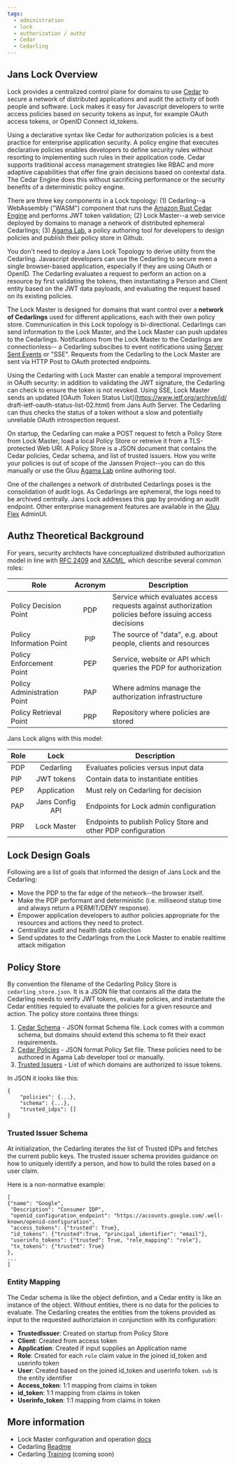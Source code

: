 ```yaml
---
tags:
  - administration
  - lock
  - authorization / authz
  - Cedar
  - Cedarling
---
```


## Jans Lock Overview

Lock provides a centralized control plane for domains to use [Cedar](https://www.cedarpolicy.com/en)
to secure a network of distributed applications and audit the activity of both people and software. 
Lock makes it easy for Javascript developers to write access policies based on security tokens as 
input, for example OAuth access tokens, or OpenID Connect id_tokens. 

Using a declarative syntax like Cedar for authorization policies is a best practice for enterprise 
application security. A policy engine that executes declarative policies enables developers to define 
security rules without resorting to implementing such rules in their application code. Cedar supports 
traditional access management strategies like RBAC and more adaptive capabilities that offer fine 
grain decisions based on contextal data. The Cedar Engine does this without sacrificing performance 
or the security benefits of a deterministic policy engine.

There are three key components in a Lock topology: (1) Cedarling--a WebAssembly ("WASM") 
component that runs the [Amazon Rust Cedar Engine](https://github.com/cedar-policy/cedar) and
performs JWT token validation; (2) Lock Master--a web service deployed by domains to manage a 
network of distributed ephemeral Cedarlings; (3) [Agama Lab](https://cloud.gluu.org/agama-lab),
a policy authoring tool for developers to design policies and publish their policy store in Github.

You don't need to deploy a Jans Lock Topology to derive utility from the Cedarling. Javascript 
developers can use the Cedarling to secure even a single browser-based application, especially if 
they are using OAuth or OpenID. The Cedarling evaluates a request to perform an action on a 
resource by first validating the tokens, then instantiating a Person and Client entity based
on the JWT data payloads, and evaluating the request based on its existing policies. 

The Lock Master is designed for domains that want control over a **network of Cedarlings** used for different applications, each with their own policy store. Communication in this Lock topology is bi-directional. Cedarlings can send information to the Lock Master, and the Lock Master can push updates to the Cedarlings. Notifications from the Lock Master to the Cedarlings are connectionless--
a Cedarling subscibes to event notifications using 
[Server Sent Events](https://html.spec.whatwg.org/multipage/server-sent-events.html#server-sent-events) or "SSE". Requests from the Cedarling to the Lock Master are sent via HTTP Post to OAuth protected endpoints. 

Using the Cedarling with Lock Master can enable a temporal improvement in OAuth security: in addition
to validating the JWT signature, the Cedarling can check to ensure the token is not revoked. 
Using SSE, Lock Master sends an updated [OAuth Token Status List](https://www.ietf.org/archive/id/
draft-ietf-oauth-status-list-02.html) from Jans Auth Server. The Cedarling can thus checks the 
status of a token without a slow and potentially unreliable OAuth introspection request.

On startup, the Cedarling can make a POST request to fetch a Policy Store from Lock Master, load a
local Policy Store or retreive it from a TLS-protected Web URI. A Policy Store is a JSON document that
contains the Cedar policies, Cedar schema, and list of trusted issuers. How you write your policies is out of scope of the Janssen Project--you can do this manually or use the Gluu 
[Agama Lab](https://cloud.gluu.org/agama-lab) online authoring tool.

One of the challenges a network of distributed Cedarlings poses is the consolidation of audit logs. 
As Cedarlings are ephemeral, the logs need to be archived centrally. Jans Lock addresses this gap by
providing an audit endpoint. Other enterprise management features are available in the 
[Gluu Flex](https://gluu.org/flex) AdminUI.

## Authz Theoretical Background

For years, security architects have conceptualized distributed authorization model in line with
[RFC 2409](https://datatracker.ietf.org/doc/html/rfc2904#section-4.4)
and [XACML](https://docs.oasis-open.org/xacml/3.0/xacml-3.0-core-spec-cos01-en.html),
which describe several common roles:

| Role	| Acronym | Description |
| ----- | :--: | ----------- |
| Policy Decision Point	| PDP |  Service which evaluates access requests against authorization policies before issuing access decisions |
| Policy Information Point	| PIP | The source of "data", e.g. about people, clients and resources |
| Policy Enforcement Point	| PEP | Service, website or API which queries the PDP for authorization |
| Policy Administration Point	| PAP |  Where admins manage the authorization infrastructure |
| Policy Retrieval Point	| PRP | Repository where policies are stored |

Jans Lock aligns with this model:

| Role	| Lock | Description |
| ----- | :--: | ----------- |
| PDP	| Cedarling	| Evaluates policies versus input data |
| PIP	| JWT tokens | Contain data to instantiate entities |
| PEP	| Application | Must rely on Cedarling for decision |
| PAP	| Jans Config API | Endpoints for Lock admin configuration |
| PRP	| Lock Master | Endpoints to publish Policy Store and other PDP configuration |

## Lock Design Goals

Following are a list of goals that informed the design of Jans Lock and the Cedarling:

* Move the PDP to the far edge of the network--the browser itself.
* Make the PDP performant and deterministic (i.e. milliseond statup time and always return a 
  PERMIT/DENY response).
* Empower application developers to author policies appropriate for the resources and actions 
they need to protect.
* Centralilze audit and health data collection
* Send updates to the Cedarlings from the Lock Master to enable realtime attack mitigation

## Policy Store

By convention the filename of the Cedarling Policy Store is `cedarling_store.json`. It is a JSON 
file that contains all the data the Cedarling needs to verify JWT tokens, evaluate policies, 
and instantiate the Cedar entities requied to evaluate the policies for a given resource and 
action. The policy store contains three things:

1. [Cedar Schema](https://docs.cedarpolicy.com/schema/schema.html) - JSON format Schema file. 
Lock comes with a common schema, but domains should extend this schema to fit their exact 
requirements. 
2. [Cedar Policies](https://docs.cedarpolicy.com/policies/syntax-policy.html) - JSON format Policy Set file. These policies need to be authored in Agama Lab developer tool or manually.
3. [Trusted Issuers](.) - List of which domains are authorized to issue tokens.

In JSON it looks like this: 

```
{
    "policies": {...},
    "schema": {...},
    "trusted_idps": []
}
```

### Trusted Issuer Schema

At initialization, the Cedarling iterates the list of Trusted IDPs and fetches the current public
keys. The trusted issuer schema provides guidance on how to uniquely identify a person, and how
to build the roles based on a user claim.

Here is a non-normative example: 

```
[
{"name": "Google", 
 "Description": "Consumer IDP", 
 "openid_configuration_endpoint": "https://accounts.google.com/.well-known/openid-configuration",
 "access_tokens": {"trusted": True}, 
 "id_tokens": {"trusted":True, "principal_identifier": "email"},
 "userinfo_tokens": {"trusted": True, "role_mapping": "role"},  
 "tx_tokens": {"trusted": True}
},
...
]
```

### Entity Mapping 

The Cedar schema is like the object defintion, and a Cedar entity is like an instance of the object.
Without entities, there is no data for the policies to evaluate. The Cedarling creates the entities
from the tokens provided as input to the requested authoriztaion in conjunction with its
configuration:

* **TrustedIssuer**: Created on startup from Policy Store
* **Client**: Created from access token 
* **Application**: Created if input supplies an Application name
* **Role**: Created for each `role` claim value in the joined id_token and userinfo token
* **User**: Created based on the joined id_token and userinfo token. `sub` is the entity identifier
* **Access_token**: 1:1 mapping from claims in token
* **id_token**: 1:1 mapping from claims in token
* **Userinfo_token**: 1:1 mapping from claims in token

## More information

* Lock Master configuration and operation [docs](./lock-master.md) 
* Cedarling [Readme](https://github.com/JanssenProject/jans/blob/main/jans-lock/cedarling/README.md)
* Cedarling [Training](.) (coming soon)


